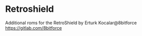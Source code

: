 # Retroshield
 Additional roms for the RetroShield by Erturk Kocalar@8bitforce https://gitlab.com/8bitforce
